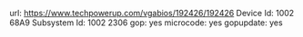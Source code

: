 url: https://www.techpowerup.com/vgabios/192426/192426
Device Id:	1002 68A9
Subsystem Id:	1002 2306
gop: yes
microcode: yes
gopupdate: yes


